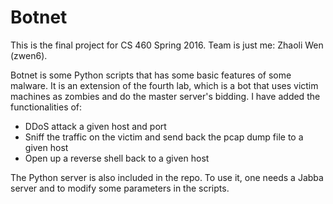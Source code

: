 # Botnet

This is the final project for CS 460 Spring 2016. Team is just me: Zhaoli Wen (zwen6). 

Botnet is some Python scripts that has some basic features of some malware. It is an extension of the fourth lab, which is a bot that uses victim machines as zombies and do the master server's bidding. I have added the functionalities of: 

  - DDoS attack a given host and port
  - Sniff the traffic on the victim and send back the pcap dump file to a given host
  - Open up a reverse shell back to a given host

The Python server is also included in the repo. To use it, one needs a Jabba server and to modify some parameters in the scripts. 
